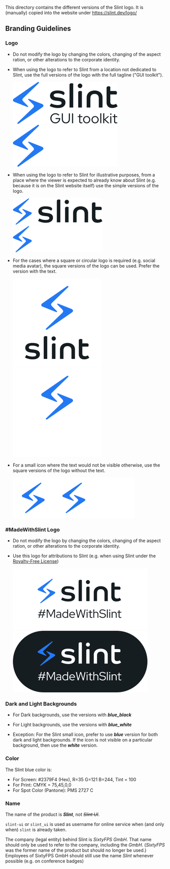 <!-- Copyright © SixtyFPS GmbH <info@slint.dev> ; SPDX-License-Identifier: GPL-3.0-only OR LicenseRef-Slint-Royalty-free-1.1 OR LicenseRef-Slint-commercial -->

This directory contains the different versions of the Slint logo.
It is (manually) copied into the website under <https://slint.dev/logo/>

## Branding Guidelines

### Logo

* Do not modify the logo by changing the colors, changing of the aspect ration,
   or other alterations to the corporate identity.

* When using the logo to refer to Slint from a location not dedicated to Slint,
   use the full versions of the logo with the full tagline ("GUI toolkit").

  ![Slint full logo light](./for_Screen/Slint_logo_GUI_toolkit/blue_black/slint_logo_GUI_toolkit_blue_black.svg#gh-light-mode-only)![Slint full logo dark](./for_Screen/Slint_logo_GUI_toolkit/blue_white/slint_logo_GUI_toolkit_blue_white.svg#gh-dark-mode-only)

* When using the logo to refer to Slint for illustrative purposes, from a place
   where the viewer is expected to already know about Slint (e.g. because it is
   on the Slint website itself) use the simple versions of the logo.

  ![Slint simple logo light](./for_Screen/Slint_logo/Slint_logo_blue-black/slint_logo_blue_black.svg#gh-light-mode-only)![Slint simple logo dark](./for_Screen/Slint_logo/Slint_logo_blue-white/slint_logo_blue_white.svg#gh-dark-mode-only)

* For the cases where a square or circular logo is required (e.g. social media
   avatar), the square versions of the logo can be used. Prefer the version with
   the text.

  ![Slint square logo light](./for_Screen/Slint_logo_square/blue_black/slint_logo_vertical_box_blue_black.svg#gh-light-mode-only)![Slint square logo dark](./for_Screen/Slint_logo_square/blue_white/slint_logo_vertical_box_blue_white.svg#gh-dark-mode-only)

* For a small icon where the text would not be visible otherwise, use the square
   versions of the logo without the text.

  ![Slint small logo light](./for_Screen/Slint_icon_square/Slint_icon_blue/slint_icon_box_blue.svg#gh-light-mode-only)![Slint small logo dark preferred](./for_Screen/Slint_icon_square/Slint_icon_blue/slint_icon_box_blue.svg#gh-dark-mode-only)![Slint small logo dark alternate](./for_Screen/Slint_icon_square/Slint_icon_white/slint_icon_box_white.svg#gh-dark-mode-only)

### #MadeWithSlint Logo

* Do not modify the logo by changing the colors, changing of the aspect ration,
   or other alterations to the corporate identity.

* Use this logo for attributions to Slint (e.g. when using Slint under the [Royalty-Free License](../LICENSES/LicenseRef-Slint-Royalty-free-1.1.md))

  ![#MadeWithSlint logo light](./for_Screen/MadeWithSlint_logo/blue_black/MadeWithSlint_blue_black.svg#gh-light-mode-only)![#MadeWithSlint logo dark](./for_Screen/MadeWithSlint_logo/blue_white/MadeWithSlint_blue_white.svg#gh-dark-mode-only)

### Dark and Light Backgrounds

* For Dark backgrounds, use the versions with ***blue_black***

* For Light backgrounds, use the versions with ***blue_white***

* Exception: For the Slint small icon, prefer to use ***blue*** version for both
dark and light backgrounds. If the icon is not visible on a particular background,
then use the ***white*** version. 

### Color

The Slint blue color is:

* For Screen: #2379F4 (Hex), R=35 G=121 B=244, Tint = 100
* For Print: CMYK = 75,45,0,0
* For Spot Color (Pantone): PMS 2727 C

### Name

The name of the product is ***Slint***, not ~~*Slint UI*~~.

`slint-ui` or `slint_ui` is used as username for online service when (and only when) `slint` is already taken.

The company (legal entity) behind Slint is *SixtyFPS GmbH*. That name should only be used to refer to the company,
including the *GmbH*. (*SixtyFPS* was the former name of the product but should no longer be used.)
Employees of SixtyFPS GmbH should still use the name *Slint* whenever possible (e.g. on conference badges)
